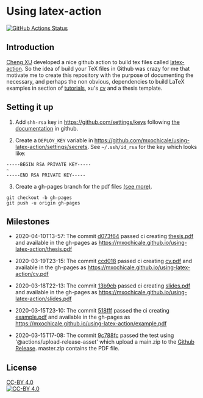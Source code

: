 # Using latex-action

[![GitHub Actions Status](https://github.com/mxochicale/using-latex-action/workflows/Compiling-TeX/badge.svg)](https://github.com/mxochicale/using-latex-action/actions)

## Introduction 
[Cheng XU](https://xuc.me) developed a nice github action to build tex files called [latex-action](https://github.com/xu-cheng/latex-action).
So the idea of build your TeX files in Github was crazy for me that motivate me to create this repository with 
the purpose of documenting the necessary, and perhaps the non obvious, 
dependencies to build LaTeX examples in section of [tutorials](https://github.com/xu-cheng/latex-tutorial), 
xu's [cv](https://github.com/xu-cheng/cv) and a thesis template.

## Setting it up
1. Add `shh-rsa` key in https://github.com/settings/keys following [the documentation](https://help.github.com/en/github/authenticating-to-github/adding-a-new-ssh-key-to-your-github-account) in github.

2. Create a `DEPLOY_KEY` variable in https://github.com/mxochicale/using-latex-action/settings/secrets.
See `~/.ssh/id_rsa` for the key which looks like:  
```
-----BEGIN RSA PRIVATE KEY-----
~
-----END RSA PRIVATE KEY-----
```

3. Create a gh-pages branch for the pdf files [(see more)](https://www.freecodecamp.org/forum/t/push-a-new-local-branch-to-a-remote-git-repository-and-track-it-too/13222).
```
git checkout -b gh-pages
git push -u origin gh-pages
```

## Milestones
* 2020-04-10T13-57: The commit [d073f64](https://github.com/mxochicale/using-latex-action/commit/d073f64c88d9c57406fe17a75c05652539299731) passed
ci creating [thesis.pdf](https://github.com/mxochicale/using-latex-action/blob/gh-pages/thesis.pdf) and available in the gh-pages 
as https://mxochicale.github.io/using-latex-action/thesis.pdf

* 2020-03-19T23-15: The commit [ccd018](https://github.com/mxochicale/using-latex-action/commit/ccd0187b8657787255d324ace9aa3f59bb6758a4) passed
ci creating [cv.pdf](https://github.com/mxochicale/using-latex-action/blob/gh-pages/cv.pdf) and available in the gh-pages 
as https://mxochicale.github.io/using-latex-action/cv.pdf

* 2020-03-18T22-13: The commit [13b9cb](https://github.com/mxochicale/using-latex-action/commit/13b9c6b296e89789e9d816a626f33430a9dcf0c3) 
passed ci creating [slides.pdf](https://github.com/mxochicale/using-latex-action/blob/gh-pages/slides.pdf) and available in the gh-pages 
as https://mxochicale.github.io/using-latex-action/slides.pdf

* 2020-03-15T23-10: The commit [518fff](https://github.com/mxochicale/using-latex-action/commit/518ffff66db0f74dc650746a6f873a0689b1dce3)
passed the ci creating [example.pdf](https://github.com/mxochicale/using-latex-action/blob/gh-pages/example.pdf) and available in the gh-pages 
as https://mxochicale.github.io/using-latex-action/example.pdf

* 2020-03-15T17-08: The commit [9c788fc](https://github.com/mxochicale/trying-latex-action/commit/9c788fc969b5944a70581bcf7ff425325b45396a) passed 
the test using '@actions/upload-release-asset' which upload a main.zip to the [Github Release](https://github.com/mxochicale/trying-latex-action/actions/runs/56217321). master.zip contains the PDF file.
 
## License 
[CC-BY 4.0](LICENCE)   
[![CC-BY 4.0](https://mirrors.creativecommons.org/presskit/buttons/88x31/svg/by.svg)](http://creativecommons.org/licenses/by/4.0/)
